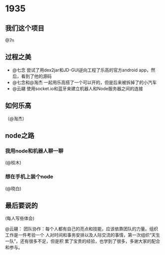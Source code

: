 # 1935

## 我们这个项目
@7n

## 过程之美

- @七念 尝试了用dex2jar和JD-GUI逆向工程了乐高的官方android app，然后，看到了他的源码
- @七念和@淘杰 一起用乐高搭了一个可以开的，但是后来被拆掉了的小汽车
- @云翮 使用socket.io和蓝牙来建立机器人和Node服务器之间的连接


## 如何乐高
（@淘杰）

## node之路

### 我用node和机器人聊一聊
(@棪木)

### 想在手机上装个node
(@晓白)

## 最后要说的
(每人写些体会)

@云翮：
团队协作：每个人都有自己的亮点和技能，应该依靠团队的力量。组织工作是一件考验一个
人对时间和事务安排以及人际交流的事情，第一次组织“天生一队”，还有很多不足，但是积
累了宝贵的经验，也学到了很多，多谢大家的配合和参与。
